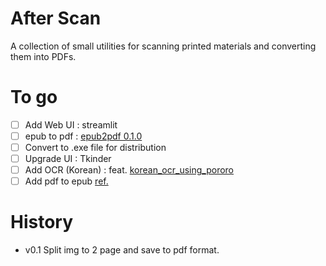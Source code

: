 # After Scan
A collection of small utilities for scanning printed materials and converting them into PDFs.

# To go
- [ ] Add Web UI : streamlit
- [ ] epub to pdf : [epub2pdf 0.1.0](https://pypi.org/project/epub2pdf/)
- [ ] Convert to .exe file for distribution
- [ ] Upgrade UI : Tkinder
- [ ] Add OCR (Korean) : feat. [korean_ocr_using_pororo](https://github.com/yunwoong7/korean_ocr_using_pororo)
- [ ] Add pdf to epub [ref.](https://gist.github.com/bergpb/fb15fbebf41190d2298339d484e589a0)
# History
- v0.1 Split img to 2 page and save to pdf format.